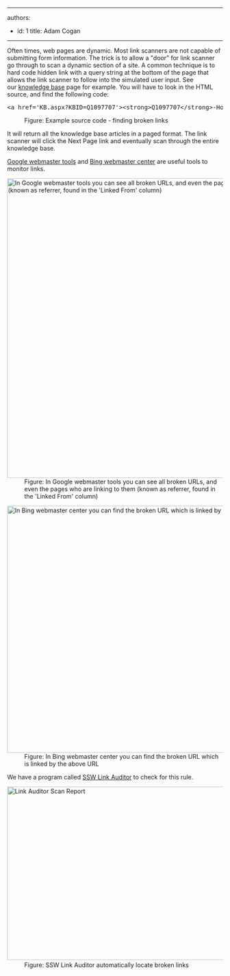 

---
authors:
  - id: 1
    title: Adam Cogan
---




<span class='intro'> Often times, web pages are dynamic. Most link scanners are not capable of submitting form information. The trick is to allow a &quot;door&quot; for link scanner go through to scan a dynamic section of a site. A common technique is to hard code&#160;hidden link with a query string at the bottom of the page that allows the link scanner to follow into the simulated user input. See our&#160;<a href="https&#58;//www.ssw.com.au/ssw/KB/KBResult.aspx?searchOn=ProdID&amp;searchFor=VSNET">knowledge base</a>&#160;page for example. You will have to look in the HTML source, and find the following code&#58; <br> </span>

<dl class="goodCode"><dt><pre>&lt;a href='KB.aspx?KBID=Q1097707'&gt;&lt;strong&gt;Q1097707&lt;/strong&gt;-How do I turn Option Strict on by default in VB.NET?&lt;/a&gt;<br></pre></dt><dd>Figure&#58; Example source code - finding broken links<br></dd></dl><p> It will return all the knowledge base articles in a paged format. The link scanner will click the Next Page link and eventually scan through the entire knowledge base. </p><p>
   <a href="/ssw/Redirect/Google/GoogleWebMaster.htm">Google webmaster tools</a> and 
   <a href="/ssw/Redirect/Microsoft/BingWebMaster.htm">Bing webmaster center</a> are useful tools to monitor links. </p><dl class="image"><dt> 
      <img src="/PublishingImages/GoogleWebMaster.jpg" alt="In Google webmaster tools you can see all broken URLs, and even the pages who are linking to them (known as referrer, found in the 'Linked From' column)" data-pin-nopin="true" style="width&#58;700px;" /> 
      <br> 
   </dt><dd>Figure&#58; In Google webmaster tools you can see all broken URLs, and even the pages who are linking to them (known as referrer, found in the 'Linked From' column)</dd></dl><dl class="image"><dt> 
      <img src="/PublishingImages/BingWebMaster.jpg" alt="In Bing webmaster center you can find the broken URL which is linked by the above URL" data-pin-nopin="true" style="width&#58;700px;height&#58;577px;" /> 
   </dt><dd>Figure&#58; In Bing webmaster center you can find the broken URL which is linked by the above URL<br></dd></dl><p class="ssw15-rteElement-YellowBorderBox">We have a program called 
   <a href="https&#58;//sswlinkauditor.com/" target="_blank">SSW Link Auditor</a> to check for this rule.</p><dl class="image"><dt> 
      <img src="/PublishingImages/link-auditor-scan.jpg" alt="Link Auditor Scan Report" style="width&#58;700px;height&#58;405px;" />​ </dt><dd>Figure&#58; SSW Link Auditor automatically locate broken links</dd></dl>​<br>


